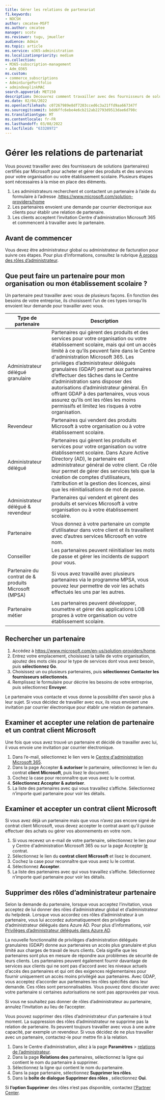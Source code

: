 ```yaml
---
title: Gérer les relations de partenariat
f1.keywords:
- NOCSH
author: cmcatee-MSFT
ms.author: cmcatee
manager: scotv
ms.reviewer: tugu, jmueller
audience: Admin
ms.topic: article
ms.service: o365-administration
ms.localizationpriority: medium
ms.collection:
- M365-subscription-management
- Adm_O365
ms.custom:
- commerce_subscriptions
- AdminSurgePortfolio
- admindeeplinkMAC
search.appverid: MET150
description: Découvrez comment travailler avec des fournisseurs de solutions (partenaires) certifiés par Microsoft pour acheter et gérer des produits et des services pour votre organisation ou votre établissement scolaire.
ms.date: 02/04/2022
ms.openlocfilehash: c07267989e8df7203cced6c3a21ffd9aa667347f
ms.sourcegitcommit: bdd6ffc6ebe4e6cb212ab22793d9513dae6d798c
ms.translationtype: MT
ms.contentlocale: fr-FR
ms.lasthandoff: 03/08/2022
ms.locfileid: "63328972"
---
```

# <a name="manage-partner-relationships"></a>Gérer les relations de partenariat

Vous pouvez travailler avec des fournisseurs de solutions (partenaires) certifiés par Microsoft pour acheter et gérer des produits et des services pour votre organisation ou votre établissement scolaire. Plusieurs étapes sont nécessaires à la mise en place des éléments.

1. Les administrateurs recherchent et contactent un partenaire à l’aide du formulaire à l’adresse .<a href="https://www.microsoft.com/solution-providers/home" target="_blank">https://www.microsoft.com/solution-providers/home</a>
2. Les partenaires envoient une demande par courrier électronique aux clients pour établir une relation de partenaire.
3. Les clients acceptent l’invitation Centre d'administration Microsoft 365 et commencent à travailler avec le partenaire.

## <a name="before-you-begin"></a>Avant de commencer

Vous devez être administrateur global ou administrateur de facturation pour suivre ces étapes. Pour plus d’informations, consultez la rubrique [À propos des rôles d’administrateur](../admin/add-users/about-admin-roles.md).

## <a name="what-can-a-partner-do-for-my-organization-or-school"></a>Que peut faire un partenaire pour mon organisation ou mon établissement scolaire ?

Un partenaire peut travailler avec vous de plusieurs façons. En fonction des besoins de votre entreprise, ils choisissent l’un de ces types lorsqu’ils envoient leur demande pour travailler avec vous.

| Type de partenaire | Description |
| ------ | ------------------- |
| Administrateur délégué granulaire | Partenaires qui gèrent des produits et des services pour votre organisation ou votre établissement scolaire, mais qui ont un accès limité à ce qu’ils peuvent faire dans le Centre d'administration Microsoft 365. Les privilèges d’administrateur délégués granulaires (GDAP) permet aux partenaires d’effectuer des tâches dans le Centre d’administration sans disposer des autorisations d’administrateur général. En offrant GDAP à des partenaires, vous vous assurez qu’ils ont les rôles les moins permissifs et limitez les risques à votre organisation. |
| Revendeur | Partenaires qui vendent des produits Microsoft à votre organisation ou à votre établissement scolaire. |
| Administrateur délégué | Partenaires qui gèrent les produits et services pour votre organisation ou votre établissement scolaire. Dans Azure Active Directory (AD), le partenaire est administrateur général de votre client. Ce rôle leur permet de gérer des services tels que la création de comptes d’utilisateurs, l’attribution et la gestion des licences, ainsi que les réinitialisations de mot de passe. |
| Administrateur délégué & revendeur | Partenaires qui vendent et gèrent des produits et services Microsoft à votre organisation ou à votre établissement scolaire. |
| Partenaire | Vous donnez à votre partenaire un compte d’utilisateur dans votre client et ils travaillent avec d’autres services Microsoft en votre nom. |
| Conseiller | Les partenaires peuvent réinitialiser les mots de passe et gérer les incidents de support pour vous. |
| Partenaire du contrat de & produits Microsoft (MPSA) | Si vous avez travaillé avec plusieurs partenaires via le programme MPSA, vous pouvez leur permettre de voir les achats effectués les uns par les autres. |
| Partenaire métier | Les partenaires peuvent développer, soumettre et gérer des applications LOB propres à votre organisation ou votre établissement scolaire. |

## <a name="find-a-partner"></a>Rechercher un partenaire

1. Accédez à <a href="https://www.microsoft.com/en-us/solution-providers/home" target="_blank">https://www.microsoft.com/en-us/solution-providers/home</a>.
2. Entrez votre emplacement, choisissez la taille de votre organisation, ajoutez des mots clés pour le type de services dont vous avez besoin, puis **sélectionnez Go**.
3. Choisissez un ou plusieurs partenaires, puis **sélectionnez Contacter les fournisseurs sélectionnés**.
4. Remplissez le formulaire pour décrire les besoins de votre entreprise, puis sélectionnez **Envoyer**.

Le partenaire vous contacte et vous donne la possibilité d’en savoir plus à leur sujet. Si vous décidez de travailler avec eux, ils vous envoient une invitation par courrier électronique pour établir une relation de partenaire.

## <a name="review-and-accept-a-partner-relationship-and-microsoft-customer-agreement"></a>Examiner et accepter une relation de partenaire et un contrat client Microsoft

Une fois que vous avez trouvé un partenaire et décidé de travailler avec lui, il vous envoie une invitation par courrier électronique.

1. Dans l’e-mail, sélectionnez le lien vers le <a href="https://go.microsoft.com/fwlink/p/?linkid=2024339" target="_blank">Centre d'administration Microsoft 365</a>.
2. Dans la page Accepter **& autoriser** le partenaire, sélectionnez le lien du contrat **client Microsoft**, puis lisez le document.
3. Cochez la case pour reconnaître que vous avez lu le contrat.
4. **Sélectionnez Accepter & autoriser**.
5. La liste des partenaires avec qui vous travaillez s’affiche. Sélectionnez n’importe quel partenaire pour voir les détails.

## <a name="review-and-accept-a-microsoft-customer-agreement"></a>Examiner et accepter un contrat client Microsoft

Si vous avez déjà un partenaire mais que vous n’avez pas encore signé de contrat client Microsoft, vous devez accepter le contrat avant qu’il puisse effectuer des achats ou gérer vos abonnements en votre nom.

1. Si vous recevez un e-mail de votre partenaire, sélectionnez le lien pour y Centre d'administration Microsoft 365 ou sur la page Accepter <a href="https://go.microsoft.com/fwlink/?linkid=2116573" target="_blank">le</a> contrat.
2. Sélectionnez le lien du **contrat client Microsoft** et lisez le document.
3. Cochez la case pour reconnaître que vous avez lu le contrat.
4. Sélectionnez **Accepter**.
5. La liste des partenaires avec qui vous travaillez s’affiche. Sélectionnez n’importe quel partenaire pour voir les détails.

## <a name="remove-partner-admin-roles"></a>Supprimer des rôles d’administrateur partenaire

Selon la demande du partenaire, lorsque vous acceptez l’invitation, vous acceptez de lui donner des rôles d’administrateur global et d’administrateur du helpdesk. Lorsque vous accordez ces rôles d’administrateur à un partenaire, vous lui accordez automatiquement des privilèges d’administrateur délégués dans Azure AD. Pour plus d’informations, voir [Privilèges d’administrateur délégués dans Azure AD](/partner-center/customers_revoke_admin_privileges#delegated-admin-privileges-in-azure-ad).

La nouvelle fonctionnalité de privilèges d’administration délégués granulaires (GDAP) donne aux partenaires un accès plus granulaire et plus limité aux charges de travail de leurs clients. Cela signifie que les partenaires sont plus en mesure de répondre aux problèmes de sécurité de leurs clients. Les partenaires peuvent également fournir davantage de services aux clients qui ne sont pas d’accord avec les niveaux actuels d’accès des partenaires et qui ont des exigences réglementaires pour fournir uniquement un accès moins privilégié aux partenaires. Avec GDAP, vous acceptez d’accorder aux partenaires les rôles spécifiés dans leur demande. Ces rôles sont personnalisables. Vous pouvez donc discuter avec votre partenaire si certaines autorisations ne sont pas approuvées par vous.

Si vous ne souhaitez pas donner de rôles d’administrateur au partenaire, annulez l’invitation au lieu de l’accepter.

Vous pouvez supprimer des rôles d’administrateur d’un partenaire à tout moment. La suppression des rôles d’administrateur ne supprime pas la relation de partenaire. Ils peuvent toujours travailler avec vous à une autre capacité, par exemple un revendeur. Si vous décidez de ne plus travailler avec un partenaire, contactez-le pour mettre fin à la relation.

1. Dans le Centre d’administration, allez à la page **Paramètres** >  <a href="https://go.microsoft.com/fwlink/p/?linkid=2074649" target="_blank">relations de l’administrateur</a>.
2. Dans la page **Relations des** partenaires, sélectionnez la ligne qui contient le nom du partenaire à supprimer.
3. Sélectionnez la ligne qui contient le nom du partenaire.
4. Dans la page partenaire, sélectionnez **Supprimer les rôles**.
5. Dans la **boîte de dialogue Supprimer des rôles** , sélectionnez **Oui**.

Si **l’option Supprimer** des rôles n’est pas disponible, contactez [l’Partner Center](https://partner.microsoft.com/support).

